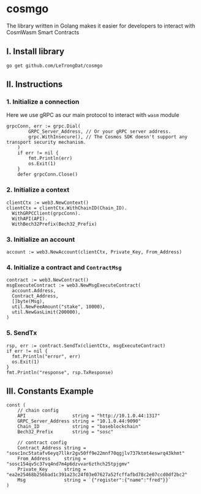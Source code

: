 # cosmgo
The library written in Golang makes it easier for developers to interact with CosmWasm Smart Contracts

## I. Install library
`go get github.com/LeTrongDat/cosmgo`

## II. Instructions
### 1. Initialize a connection
Here we use gRPC as our main protocol to interact with `wasm` module
```
grpcConn, err := grpc.Dial(
		GRPC_Server_Address, // Or your gRPC server address.
		grpc.WithInsecure(), // The Cosmos SDK doesn't support any transport security mechanism.
	)
	if err != nil {
		fmt.Println(err)
		os.Exit(1)
	}
	defer grpcConn.Close()
```
### 2. Initialize a context
```
clientCtx := web3.NewContext()
clientCtx = clientCtx.WithChainID(Chain_ID).
  WithGRPCClient(grpcConn).
  WithAPI(API).
  WithBech32Prefix(Bech32_Prefix)
```
### 3. Initialize an account
```
account := web3.NewAccount(clientCtx, Private_Key, From_Address)
```
### 4. Initialize a contract and `ContractMsg`
```
contract := web3.NewContract()
msgExecuteContract := web3.NewMsgExecuteContract(
  account.Address,
  Contract_Address,
  []byte(Msg),
  util.NewFeeAmount("stake", 10000),
  util.NewGasLimit(200000),
)
```
### 5. SendTx
```
rsp, err := contract.SendTx(clientCtx, msgExecuteContract)
if err != nil {
  fmt.Println("error", err)
  os.Exit(1)
}
fmt.Println("response", rsp.TxResponse)
```

## III. Constants Example
```
const (
	// chain config
	API                 string = "http://10.1.0.44:1317"
	GRPC_Server_Address string = "10.1.0.44:9090"
	Chain_ID            string = "baseblockchain"
	Bech32_Prefix       string = "sosc"

	// contract config
	Contract_Address string = "sosc1nc5tatafv6eyq7llkr2gv50ff9e22mnf70qgjlv737ktmt4eswrq43khmt"
	From_Address     string = "sosc154qv5c37vq4nd7m4p6dzvvar6zthch25tpjgmv"
	Private_Key      string = "ea2e25468b256bad1c391a23c24f03e07627a52fcffafbd78c2e07ccd0df2bc2"
	Msg              string = `{"register":{"name":"fred"}}`
)
```
